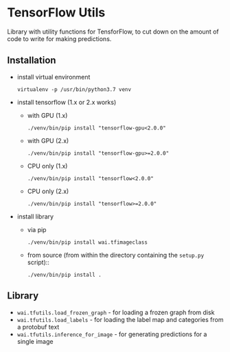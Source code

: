 # TensorFlow Utils

Library with utility functions for TensforFlow, to cut down on the amount 
of code to write for making predictions.


## Installation

* install virtual environment

  ```commandline
  virtualenv -p /usr/bin/python3.7 venv
  ```

* install tensorflow (1.x or 2.x works)

  * with GPU (1.x)
  
    ```commandline
    ./venv/bin/pip install "tensorflow-gpu<2.0.0"
    ```

  * with GPU (2.x)
  
    ```commandline
    ./venv/bin/pip install "tensorflow-gpu>=2.0.0"
    ```
    
  * CPU only (1.x)
  
    ```commandline
    ./venv/bin/pip install "tensorflow<2.0.0"
    ```
    
  * CPU only (2.x)
  
    ```commandline
    ./venv/bin/pip install "tensorflow>=2.0.0"
    ```

* install library

  * via pip

    ```commandline
    ./venv/bin/pip install wai.tfimageclass
    ```

  * from source (from within the directory containing the `setup.py` script)::

    ```commandline
    ./venv/bin/pip install .
    ```

## Library

* `wai.tfutils.load_frozen_graph` - for loading a frozen graph from disk
* `wai.tfutils.load_labels` - for loading the label map and categories from a protobuf text
* `wai.tfutils.inference_for_image` - for generating predictions for a single image

